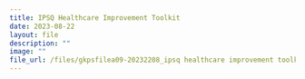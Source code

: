 ```yaml
---
title: IPSQ Healthcare Improvement Toolkit
date: 2023-08-22
layout: file
description: ""
image: ""
file_url: /files/gkpsfilea09-20232208_ipsq healthcare improvement toolkit.pdf
---
```

